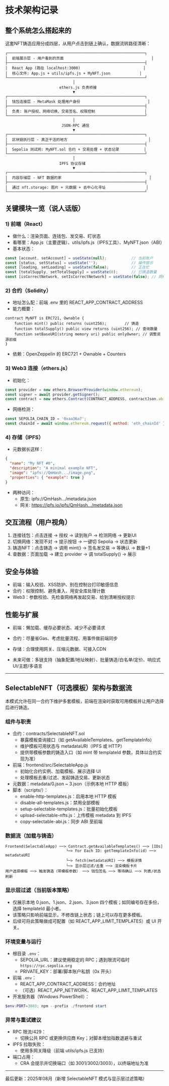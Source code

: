 # 技术架构记录

## 整个系统怎么搭起来的

这套NFT铸造应用分成四层，从用户点击到链上确认，数据流转路径清晰：

```
┌─────────────────────────────────────────────────────────────┐
│  前端展示层 - 用户看到的页面                                       │
├─────────────────────────────────────────────────────────────┤
│  React App (跑在 localhost:3000)                            │
│  核心文件: App.js + utils/ipfs.js + MyNFT.json             │
└─────────────────────────────────────────────────────────────┘
                              │
                        ethers.js 负责桥接
                              ▼
┌─────────────────────────────────────────────────────────────┐
│  钱包连接层 - MetaMask 处理用户身份                              │
├─────────────────────────────────────────────────────────────┤
│  负责: 账户授权、网络切换、交易签名、权限控制                      │
└─────────────────────────────────────────────────────────────┘
                              │
                         JSON-RPC 通信
                              ▼
┌─────────────────────────────────────────────────────────────┐
│  区块链执行层 - 真正干活的地方                                    │
├─────────────────────────────────────────────────────────────┤
│  Sepolia 测试网: MyNFT.sol 合约 + 交易处理 + 状态记录           │
└─────────────────────────────────────────────────────────────┘
                              │
                        IPFS 协议存储
                              ▼
┌─────────────────────────────────────────────────────────────┐
│  内容存储层 - NFT 数据的家                                       │
├─────────────────────────────────────────────────────────────┤
│  通过 nft.storage: 图片 + 元数据 + 去中心化寻址                  │
└─────────────────────────────────────────────────────────────┘
```

## 关键模块一览（说人话版）

### 1) 前端（React）
- 做什么：渲染页面、连钱包、发交易、盯状态
- 看哪里：App.js（主要逻辑）、utils/ipfs.js（IPFS工具）、MyNFT.json（ABI）
- 基本状态：
```javascript
const [account, setAccount] = useState(null);           // 当前账户
const [status, setStatus] = useState('');               // 操作提示
const [loading, setLoading] = useState(false);          // 正在忙
const [totalSupply, setTotalSupply] = useState(0);      // 已铸造数量
const [isCorrectNetwork, setIsCorrectNetwork] = useState(false); // 网络是否正确
```

### 2) 合约（Solidity）
- 地址怎么配：前端 .env 里的 REACT_APP_CONTRACT_ADDRESS
- 能力概要：
```solidity
contract MyNFT is ERC721, Ownable {
    function mint() public returns (uint256);        // 铸造
    function totalSupply() public view returns (uint256); // 查询数量
    function setBaseURI(string memory uri) public onlyOwner; // 调整资源前缀
}
```
- 依赖：OpenZeppelin 的 ERC721 + Ownable + Counters

### 3) Web3 连接（ethers.js）
- 初始化：
```javascript
const provider = new ethers.BrowserProvider(window.ethereum);
const signer = await provider.getSigner();
const contract = new ethers.Contract(CONTRACT_ADDRESS, contractJson.abi, signer);
```
- 网络检测：
```javascript
const SEPOLIA_CHAIN_ID = '0xaa36a7';
const chainId = await window.ethereum.request({ method: 'eth_chainId' });
```

### 4) 存储（IPFS）
- 元数据长这样：
```json
{
  "name": "My NFT #0",
  "description": "A minimal example NFT",
  "image": "ipfs://QmHash.../image.png",
  "properties": { "example": true }
}
```
- 两种访问：
  - 原生: ipfs://QmHash.../metadata.json
  - 网关: https://ipfs.io/ipfs/QmHash.../metadata.json

## 交互流程（用户视角）

1) 连接钱包：点击连接 → 授权 → 读到账户 → 检测网络 → 更新UI
2) 切换网络：发现不对 → 提示按钮 → 一键切 Sepolia → 状态更新
3) 铸造NFT：点击铸造 → 调用 mint() → 签名发交易 → 等确认 → 数量+1
4) 查数据：页面加载 → 建立 provider → 调 totalSupply() → 展示

## 安全与体验

- 前端：输入校验、XSS防护、别在控制台打印敏感信息
- 合约：权限控制、避免重入、用安全库处理计数
- Web3：参数校验、先检查网络再发起交易、给到清晰授权提示

## 性能与扩展

- 前端：懒加载、缓存必要状态、减少不必要请求
- 合约：尽量省Gas、考虑批量流程、用事件做前端同步
- 存储：合理使用网关、压缩元数据、可接入CDN

- 未来可做：多链支持（抽象配置/地址映射）、批量铸造/白名单/定价、响应式UI/主题/多语言

---

## SelectableNFT（可选模板）架构与数据流

本模式允许在同一合约下维护多套模板，前端在渲染时获取可用模板并让用户选择后进行铸造。

### 组件与职责
- 合约：contracts/SelectableNFT.sol
  - 暴露模板查询接口（如 getAvailableTemplates、getTemplateInfo）
  - 维护模板可用状态与 metadataURI（IPFS 或 HTTP）
  - 提供带模板参数的铸造入口（如 mint 带 templateId 参数，具体以合约实现为准）
- 前端：frontend/src/SelectableApp.js
  - 初始化合约实例、加载模板、展示选择 UI
  - 处理模板去重/过滤、发起铸造交易、更新状态
- 元数据：metadata/0.json ~ 3.json（示例本地 HTTP 模板）
- 脚本（scripts/）：
  - enable-http-templates.js：启用本地 HTTP 模板
  - disable-all-templates.js：禁用全部模板
  - setup-selectable-templates.js：批量初始化模板
  - upload-selectable-nfts.js：上传模板 metadata 到 IPFS
  - copy-selectable-abi.js：同步 ABI 至前端

### 数据流（加载与铸造）
```
Frontend(SelectableApp) ──> Contract.getAvailableTemplates() ──> [IDs]
                           └─> For Each ID: getTemplateInfo(id) ──> metadataURI
                           └─> fetch(metadataURI) ──> 模板详情
                           └─> 显示层过滤/去重 ──> 渲染模板卡片
用户选择模板 ──> 触发铸造（带模板参数） ──> 钱包签名 ──> 等待确认 ──> 列表/状态刷新
```

### 显示层过滤（当前版本策略）
- 仅展示本地 0.json、1.json、2.json、3.json 四个模板；如同编号存在多份，选择 templateId 最小者。
- 该策略只影响前端显示，不修改链上状态；链上可以存在更多模板。
- 后续可将此策略做成可配置（如 REACT_APP_LIMIT_TEMPLATES）或 UI 开关。

### 环境变量与运行
- 根目录 `.env`：
  - SEPOLIA_URL：建议使用稳定的 RPC；遇到限流可临时 `https://rpc.sepolia.org`
  - PRIVATE_KEY：部署/脚本账户私钥（0x 开头）
- 前端 `.env`：
  - REACT_APP_CONTRACT_ADDRESS：合约地址
  - （可选）REACT_APP_NETWORK、REACT_APP_LIMIT_TEMPLATES
- 开发服务器（Windows PowerShell）：
```powershell
$env:PORT=3003; npm --prefix ./frontend start
```

### 异常与重试建议
- RPC 限流/429：
  - 切换公共 RPC 或更换供应商 Key；对脚本增加指数退避与重试
- IPFS 拉取失败：
  - 使用多网关降级（前端 utils/ipfs.js 已支持）
- 端口占用：
  - CRA 会提示并切换端口（如 3001/3002/3003），以终端地址为准

---

最后更新：2025年08月（新增 SelectableNFT 模式与显示层过滤策略）